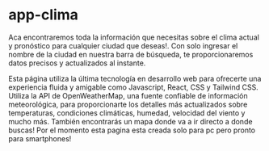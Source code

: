 # app-clima

Aca encontraremos toda la información que necesitas sobre el clima actual y pronóstico para cualquier ciudad que deseas!. 
Con solo ingresar el nombre de la ciudad en nuestra barra de búsqueda, te proporcionaremos datos precisos y actualizados al instante.

Esta página utiliza la última tecnología en desarrollo web para ofrecerte una experiencia fluida y amigable como Javascript, React, CSS y Tailwind CSS.
Utiliza la API de OpenWeatherMap, una fuente confiable de información meteorológica, para proporcionarte los detalles más actualizados sobre 
temperaturas, condiciones climáticas, humedad, velocidad del viento y mucho más.
También encontrarás un mapa donde va a ir directo a donde buscas!
Por el momento esta pagina esta creada solo para pc pero pronto para smartphones!
